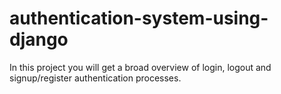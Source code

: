 # authentication-system-using-django
In this project you will get a broad overview of login, logout and signup/register authentication processes.

